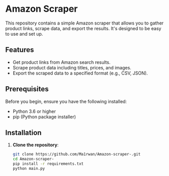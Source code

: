 # Amazon Scraper

This repository contains a simple Amazon scraper that allows you to gather product links, scrape data, and export the results. It's designed to be easy to use and set up.

## Features

- Get product links from Amazon search results.
- Scrape product data including titles, prices, and images.
- Export the scraped data to a specified format (e.g., CSV, JSON).

## Prerequisites

Before you begin, ensure you have the following installed:

- Python 3.6 or higher
- pip (Python package installer)

## Installation

1. **Clone the repository**:
   ```bash
   git clone https://github.com/Ma1rwan/Amazon-scraper-.git
   cd Amazon-scraper-
   pip install -r requirements.txt
   python main.py
